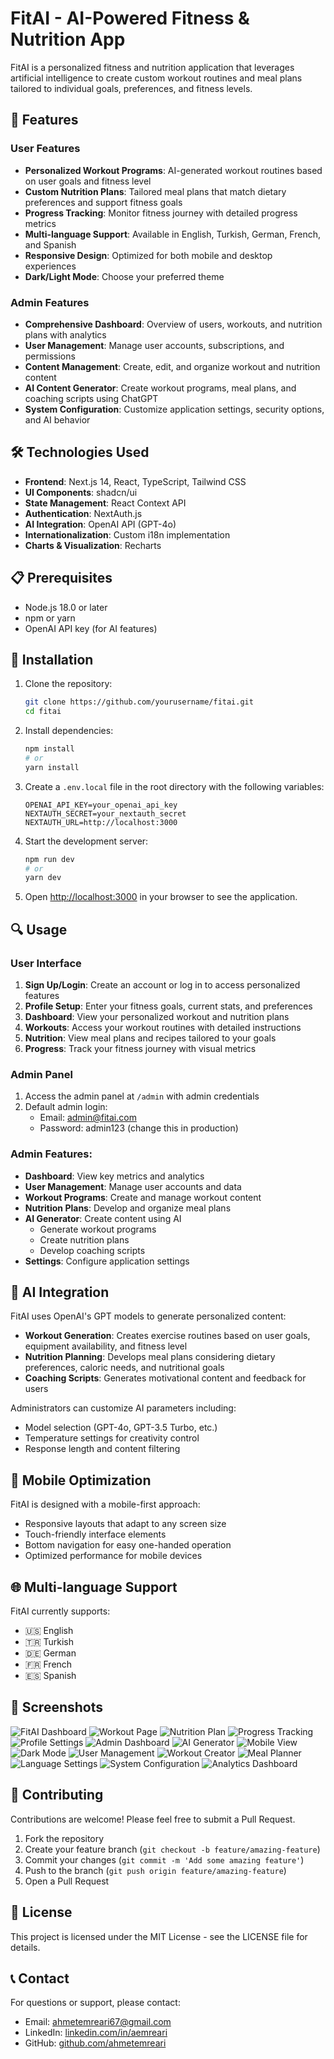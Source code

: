 # FitAI - AI-Powered Fitness & Nutrition App

FitAI is a personalized fitness and nutrition application that leverages artificial intelligence to create custom workout routines and meal plans tailored to individual goals, preferences, and fitness levels.

## 🌟 Features

### User Features
- **Personalized Workout Programs**: AI-generated workout routines based on user goals and fitness level
- **Custom Nutrition Plans**: Tailored meal plans that match dietary preferences and support fitness goals
- **Progress Tracking**: Monitor fitness journey with detailed progress metrics
- **Multi-language Support**: Available in English, Turkish, German, French, and Spanish
- **Responsive Design**: Optimized for both mobile and desktop experiences
- **Dark/Light Mode**: Choose your preferred theme

### Admin Features
- **Comprehensive Dashboard**: Overview of users, workouts, and nutrition plans with analytics
- **User Management**: Manage user accounts, subscriptions, and permissions
- **Content Management**: Create, edit, and organize workout and nutrition content
- **AI Content Generator**: Create workout programs, meal plans, and coaching scripts using ChatGPT
- **System Configuration**: Customize application settings, security options, and AI behavior

## 🛠️ Technologies Used

- **Frontend**: Next.js 14, React, TypeScript, Tailwind CSS
- **UI Components**: shadcn/ui
- **State Management**: React Context API
- **Authentication**: NextAuth.js
- **AI Integration**: OpenAI API (GPT-4o)
- **Internationalization**: Custom i18n implementation
- **Charts & Visualization**: Recharts

## 📋 Prerequisites

- Node.js 18.0 or later
- npm or yarn
- OpenAI API key (for AI features)

## 🚀 Installation

1. Clone the repository:
   ```bash
   git clone https://github.com/yourusername/fitai.git
   cd fitai
   ```

2. Install dependencies:
   ```bash
   npm install
   # or
   yarn install
   ```

3. Create a `.env.local` file in the root directory with the following variables:
   ```
   OPENAI_API_KEY=your_openai_api_key
   NEXTAUTH_SECRET=your_nextauth_secret
   NEXTAUTH_URL=http://localhost:3000
   ```

4. Start the development server:
   ```bash
   npm run dev
   # or
   yarn dev
   ```

5. Open [http://localhost:3000](http://localhost:3000) in your browser to see the application.

## 🔍 Usage

### User Interface

1. **Sign Up/Login**: Create an account or log in to access personalized features
2. **Profile Setup**: Enter your fitness goals, current stats, and preferences
3. **Dashboard**: View your personalized workout and nutrition plans
4. **Workouts**: Access your workout routines with detailed instructions
5. **Nutrition**: View meal plans and recipes tailored to your goals
6. **Progress**: Track your fitness journey with visual metrics

### Admin Panel

1. Access the admin panel at `/admin` with admin credentials
2. Default admin login:
   - Email: [admin@fitai.com](mailto:admin@fitai.com)
   - Password: admin123 (change this in production)

### Admin Features:

- **Dashboard**: View key metrics and analytics
- **User Management**: Manage user accounts and data
- **Workout Programs**: Create and manage workout content
- **Nutrition Plans**: Develop and organize meal plans
- **AI Generator**: Create content using AI
  - Generate workout programs
  - Create nutrition plans
  - Develop coaching scripts
- **Settings**: Configure application settings

## 🤖 AI Integration

FitAI uses OpenAI's GPT models to generate personalized content:

- **Workout Generation**: Creates exercise routines based on user goals, equipment availability, and fitness level
- **Nutrition Planning**: Develops meal plans considering dietary preferences, caloric needs, and nutritional goals
- **Coaching Scripts**: Generates motivational content and feedback for users

Administrators can customize AI parameters including:
- Model selection (GPT-4o, GPT-3.5 Turbo, etc.)
- Temperature settings for creativity control
- Response length and content filtering

## 📱 Mobile Optimization

FitAI is designed with a mobile-first approach:
- Responsive layouts that adapt to any screen size
- Touch-friendly interface elements
- Bottom navigation for easy one-handed operation
- Optimized performance for mobile devices

## 🌐 Multi-language Support

FitAI currently supports:
- 🇺🇸 English
- 🇹🇷 Turkish
- 🇩🇪 German
- 🇫🇷 French
- 🇪🇸 Spanish

## 📸 Screenshots

![FitAI Dashboard](screenshot1.png)
![Workout Page](screenshot2.png)
![Nutrition Plan](screenshot3.png)
![Progress Tracking](screenshot4.png)
![Profile Settings](screenshot5.png)
![Admin Dashboard](screenshot6.png)
![AI Generator](screenshot7.png)
![Mobile View](screenshot8.png)
![Dark Mode](screenshot9.png)
![User Management](screenshot10.png)
![Workout Creator](screenshot11.png)
![Meal Planner](screenshot12.png)
![Language Settings](screenshot13.png)
![System Configuration](screenshot14.png)
![Analytics Dashboard](screenshot15.png)

## 🤝 Contributing

Contributions are welcome! Please feel free to submit a Pull Request.

1. Fork the repository
2. Create your feature branch (`git checkout -b feature/amazing-feature`)
3. Commit your changes (`git commit -m 'Add some amazing feature'`)
4. Push to the branch (`git push origin feature/amazing-feature`)
5. Open a Pull Request

## 📄 License

This project is licensed under the MIT License - see the LICENSE file for details.

## 📞 Contact

For questions or support, please contact:
- Email: [ahmetemreari67@gmail.com](mailto:ahmetemreari67@gmail.com)
- LinkedIn: [linkedin.com/in/aemreari](https://www.linkedin.com/in/aemreari/)
- GitHub: [github.com/ahmetemreari](https://github.com/ahmetemreari)
